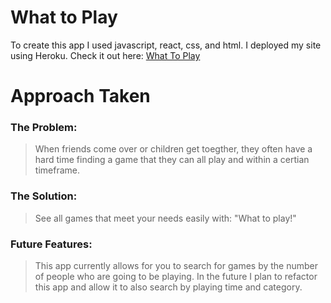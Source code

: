 # What to Play

<!-- http://fathomless-sands-87059.herokuapp.com/ -->
<!-- A README.md file with explanations of the technologies used, the approach was taken, unsolved problems, user stories, and notes to yourself so you can come back to your project later in the course and be able to pick up your train of thought, etc -->

To create this app I used javascript, react, css, and html. I deployed my site using Heroku.
Check it out here: [What To Play](http://fathomless-sands-87059.herokuapp.com/)

# Approach Taken

### The Problem: 
> When friends come over or children get toegther, they often have a hard time finding a game that they can all play and within a certian timeframe. 

### The Solution: 
>See all games that meet your needs easily with: "What to play!"

### Future Features: 
> This app currently allows for you to search for games by the number of people who are going to be playing. In the future I plan to refactor this app and allow it to also search by playing time and category. 


